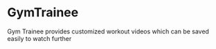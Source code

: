 # GymTrainee
Gym Trainee provides customized workout videos which can be saved easily to watch further
